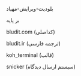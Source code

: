 بلودیت-ویرایش-مهیاد

بر پایه

bludit.com (کداصلی)

bludit.ir (ترجمه فارسی)

koh_terminal (قالب)

snicker (سیستم ارسال دیدگاه)
